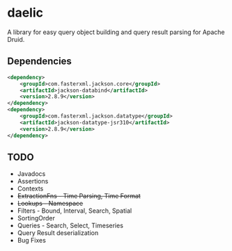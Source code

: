 # daelic

A library for easy query object building and query result parsing for Apache Druid.

## Dependencies

```XML
<dependency>
    <groupId>com.fasterxml.jackson.core</groupId>
    <artifactId>jackson-databind</artifactId>
    <version>2.8.9</version>
</dependency>
<dependency>
    <groupId>com.fasterxml.jackson.datatype</groupId>
    <artifactId>jackson-datatype-jsr310</artifactId>
    <version>2.8.9</version>
</dependency>
```

## TODO
- Javadocs
- Assertions
- Contexts
- ~~ExtractionFns - Time Parsing, Time Format~~
- ~~Lookups - Namespace~~
- Filters - Bound, Interval, Search, Spatial
- SortingOrder
- Queries - Search, Select, Timeseries
- Query Result deserialization
- Bug Fixes